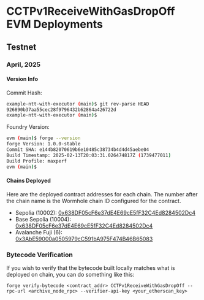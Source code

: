 # CCTPv1ReceiveWithGasDropOff EVM Deployments

## Testnet

### April, 2025

#### Version Info

Commit Hash:

<!-- cspell:disable -->

```sh
example-ntt-with-executor (main)$ git rev-parse HEAD
926890b37aa55cec28f9796432b62864a426722d
example-ntt-with-executor (main)$
```

<!-- cspell:enable -->

Foundry Version:

<!-- cspell:disable -->

```sh
evm (main)$ forge --version
forge Version: 1.0.0-stable
Commit SHA: e144b82070619b6e10485c38734b4d4d45aebe04
Build Timestamp: 2025-02-13T20:03:31.026474817Z (1739477011)
Build Profile: maxperf
evm (main)$
```

<!-- cspell:enable -->

#### Chains Deployed

Here are the deployed contract addresses for each chain. The number after the chain name is the Wormhole chain ID configured for the contract.

- Sepolia (10002): [0x638DF05cF6e37dE4E69cE5fF32C4Ed8284502Dc4](https://sepolia.etherscan.io/address/0x638df05cf6e37de4e69ce5ff32c4ed8284502dc4)
- Base Sepolia (10004): [0x638DF05cF6e37dE4E69cE5fF32C4Ed8284502Dc4](https://sepolia.basescan.org/address/0x638DF05cF6e37dE4E69cE5fF32C4Ed8284502Dc4)
- Avalanche Fuji (6): [0x3AbE59000a0505979cC591bA975F474B46B65083](https://testnet.snowtrace.io/address/0x3AbE59000a0505979cC591bA975F474B46B65083)

### Bytecode Verification

If you wish to verify that the bytecode built locally matches what is deployed on chain, you can do something like this:

<!-- cspell:disable -->

```
forge verify-bytecode <contract_addr> CCTPv1ReceiveWithGasDropOff --rpc-url <archive_node_rpc> --verifier-api-key <your_etherscan_key>
```

<!-- cspell:enable -->
